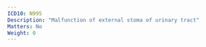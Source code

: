```yaml
---
ICD10: N995
Description: "Malfunction of external stoma of urinary tract"
Matters: No
Weight: 0
---
```


